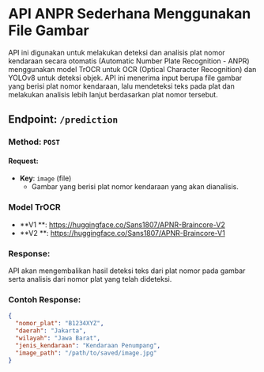 # API ANPR Sederhana Menggunakan File Gambar

API ini digunakan untuk melakukan deteksi dan analisis plat nomor kendaraan secara otomatis (Automatic Number Plate Recognition - ANPR) menggunakan model TrOCR untuk OCR (Optical Character Recognition) dan YOLOv8 untuk deteksi objek. API ini menerima input berupa file gambar yang berisi plat nomor kendaraan, lalu mendeteksi teks pada plat dan melakukan analisis lebih lanjut berdasarkan plat nomor tersebut.

## Endpoint: `/prediction`

### Method: `POST`

#### Request:
- **Key**: `image` (file)
  - Gambar yang berisi plat nomor kendaraan yang akan dianalisis.
### Model TrOCR

- **V1 **: https://huggingface.co/Sans1807/APNR-Braincore-V2
- **V2 **: https://huggingface.co/Sans1807/APNR-Braincore-V1 
### Response:
API akan mengembalikan hasil deteksi teks dari plat nomor pada gambar serta analisis dari nomor plat yang telah dideteksi.

### Contoh Response:
```json
{
  "nomor_plat": "B1234XYZ",
  "daerah": "Jakarta",
  "wilayah": "Jawa Barat",
  "jenis_kendaraan": "Kendaraan Penumpang",
  "image_path": "/path/to/saved/image.jpg"
}
